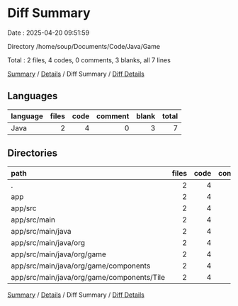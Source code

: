 # Diff Summary

Date : 2025-04-20 09:51:59

Directory /home/soup/Documents/Code/Java/Game

Total : 2 files,  4 codes, 0 comments, 3 blanks, all 7 lines

[Summary](results.md) / [Details](details.md) / Diff Summary / [Diff Details](diff-details.md)

## Languages
| language | files | code | comment | blank | total |
| :--- | ---: | ---: | ---: | ---: | ---: |
| Java | 2 | 4 | 0 | 3 | 7 |

## Directories
| path | files | code | comment | blank | total |
| :--- | ---: | ---: | ---: | ---: | ---: |
| . | 2 | 4 | 0 | 3 | 7 |
| app | 2 | 4 | 0 | 3 | 7 |
| app/src | 2 | 4 | 0 | 3 | 7 |
| app/src/main | 2 | 4 | 0 | 3 | 7 |
| app/src/main/java | 2 | 4 | 0 | 3 | 7 |
| app/src/main/java/org | 2 | 4 | 0 | 3 | 7 |
| app/src/main/java/org/game | 2 | 4 | 0 | 3 | 7 |
| app/src/main/java/org/game/components | 2 | 4 | 0 | 3 | 7 |
| app/src/main/java/org/game/components/Tile | 2 | 4 | 0 | 3 | 7 |

[Summary](results.md) / [Details](details.md) / Diff Summary / [Diff Details](diff-details.md)